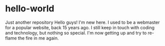 # hello-world
Just another repository
Hello guys!
I'm new here. I used to be a webmaster for a popular website, back 15 years ago. I still keep in touch with coding and technology, but nothing so special. I'm now getting up and try to re-flame the fire in me again.
